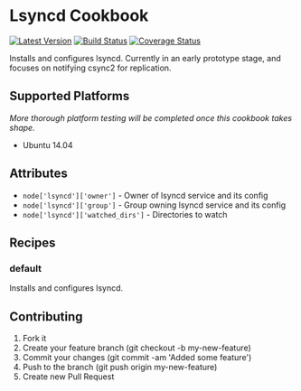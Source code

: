 # Lsyncd Cookbook

[![Latest Version](http://img.shields.io/github/release/adamkrone/chef-lsyncd.svg?style=flat-square)][release]
[![Build Status](http://img.shields.io/travis/adamkrone/chef-lsyncd.svg?style=flat-square)][build]
[![Coverage Status](http://img.shields.io/coveralls/adamkrone/chef-lsyncd.svg?style=flat-square)][coverage]

[release]: https://github.com/adamkrone/chef-lsyncd/releases
[build]: https://travis-ci.org/adamkrone/chef-lsyncd
[coverage]: https://coveralls.io/r/adamkrone/chef-lsyncd

Installs and configures lsyncd. Currently in an early prototype stage, and
focuses on notifying csync2 for replication.

## Supported Platforms

_More thorough platform testing will be completed once this cookbook takes shape._

- Ubuntu 14.04

## Attributes

- `node['lsyncd']['owner']` - Owner of lsyncd service and its config
- `node['lsyncd']['group']` - Group owning lsyncd service and its config
- `node['lsyncd']['watched_dirs']` - Directories to watch

## Recipes

### default

Installs and configures lsyncd.

## Contributing

1. Fork it
2. Create your feature branch (git checkout -b my-new-feature)
3. Commit your changes (git commit -am 'Added some feature')
4. Push to the branch (git push origin my-new-feature)
5. Create new Pull Request
